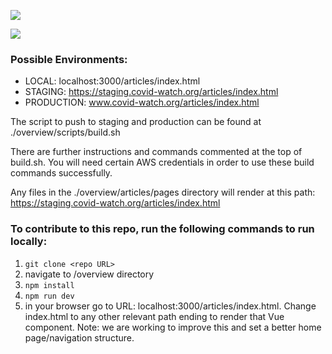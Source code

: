 ![](https://github.com/covid19risk/articles/workflows/Build%20Node.js/badge.svg)

![](https://github.com/covid19risk/articles/workflows/Build%20and%20Deploy/badge.svg)

### Possible Environments:
  * LOCAL: localhost:3000/articles/index.html
  * STAGING: https://staging.covid-watch.org/articles/index.html
  * PRODUCTION: www.covid-watch.org/articles/index.html

The script to push to staging and production can be found at ./overview/scripts/build.sh

There are further instructions and commands commented at the top of build.sh.  You will need certain AWS credentials in order to use these build commands successfully.

Any files in the ./overview/articles/pages directory will render at this path: https://staging.covid-watch.org/articles/index.html

### To contribute to this repo, run the following commands to run locally:
1. `git clone <repo URL>`
2. navigate to /overview directory
3. `npm install`
4. `npm run dev`
5. in your browser go to URL: localhost:3000/articles/index.html.  Change index.html to any other relevant path ending to render that Vue component.  Note: we are working to improve this and set a better home page/navigation structure. 
